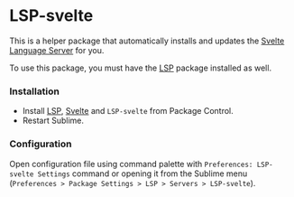 # LSP-svelte

This is a helper package that automatically installs and updates the
[Svelte Language Server](https://github.com/sveltejs/language-tools) for you.

To use this package, you must have the [LSP](https://packagecontrol.io/packages/LSP) package installed as well.

### Installation

* Install [LSP](https://packagecontrol.io/packages/LSP), [Svelte](https://packagecontrol.io/packages/Svelte) and `LSP-svelte` from Package Control.
* Restart Sublime.

### Configuration

Open configuration file using command palette with `Preferences: LSP-svelte Settings` command or opening it from the Sublime menu (`Preferences > Package Settings > LSP > Servers > LSP-svelte`).
